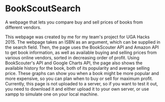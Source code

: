 # BookScoutSearch
A webpage that lets you compare buy and sell prices of books from different vendors.

This webpage was created by me for my team's project for UGA Hacks 2015. The webpage takes an ISBN as an argument, which can be supplied in the search field. Then, the page uses the BookScouter API and Amazon API to get book information, as well as available buying and selling prices from various online vendors, sorted in decreasing order of profit. Using BookScouter's API and Google Charts API, the page also shows the available history for the book, both of its popularity and average selling price. These graphs can show you when a book might be more popular and more expensive, so you can plan when to buy or sell for maximum profit.
Currently, this page is not uploaded to a server, so if you want to test it out, you need to download it and either upload it to your own server, or use xampp to simulate one on your local machine.
